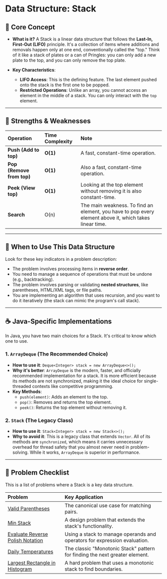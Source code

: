 # Data Structure: Stack

## 🎯 Core Concept

*   **What is it?** A Stack is a linear data structure that follows the **Last-In, First-Out (LIFO)** principle. It's a collection of items where additions and removals happen only at one end, conventionally called the "top." Think of it like a stack of plates or a can of Pringles: you can only add a new plate to the top, and you can only remove the top plate.

*   **Key Characteristics**:
    *   **LIFO Access**: This is the defining feature. The last element pushed onto the stack is the first one to be popped.
    *   **Restricted Operations**: Unlike an array, you cannot access an element in the middle of a stack. You can only interact with the `top` element.

---

## 💪 Strengths & Weaknesses

| Operation | Time Complexity | Note                                                                                             |
| :--- | :--- | :--------------------------------------------------------------------------------------------------------------- |
| **Push (Add to top)** | **O(1)** | A fast, constant-time operation.                                                                 |
| **Pop (Remove from top)** | **O(1)** | Also a fast, constant-time operation.                                                            |
| **Peek (View top)** | **O(1)** | Looking at the top element without removing it is also constant-time.                            |
| **Search** | O(n) | The main weakness. To find an element, you have to pop every element above it, which takes linear time. |

---

## 🤔 When to Use This Data Structure

Look for these key indicators in a problem description:

*   The problem involves processing items in **reverse order**.
*   You need to manage a sequence of operations that must be undone (e.g., backtracking).
*   The problem involves parsing or validating **nested structures**, like parentheses, HTML/XML tags, or file paths.
*   You are implementing an algorithm that uses recursion, and you want to do it iteratively (the stack can mimic the program's call stack).

---

## ☕ Java-Specific Implementations

In Java, you have two main choices for a Stack. It's critical to know which one to use.

### 1. `ArrayDeque` (The Recommended Choice)

*   **How to use it**: `Deque<Integer> stack = new ArrayDeque<>();`
*   **Why it's better**: `ArrayDeque` is the modern, faster, and officially recommended implementation for a stack. It is more efficient because its methods are not synchronized, making it the ideal choice for single-threaded contexts like competitive programming.
*   **Key Methods**:
    *   `push(element)`: Adds an element to the top.
    *   `pop()`: Removes and returns the top element.
    *   `peek()`: Returns the top element without removing it.

### 2. `Stack` (The Legacy Class)

*   **How to use it**: `Stack<Integer> stack = new Stack<>();`
*   **Why to avoid it**: This is a legacy class that extends `Vector`. All of its methods are `synchronized`, which means it carries unnecessary overhead for thread safety that you almost never need in problem-solving. While it works, `ArrayDeque` is superior in performance.

---

## 🔗 Problem Checklist

This is a list of problems where a Stack is a key data structure.

| Problem | Key Application |
| :--- | :--- |
| [Valid Parentheses](../../src/main/java/com/problems/stack/problems/ValidParentheses.java) | The canonical use case for matching pairs. |
| [Min Stack](../../src/main/java/com/problems/stack/problems/MinStackProblem.java) | A design problem that extends the stack's functionality. |
| [Evaluate Reverse Polish Notation](../../src/main/java/com/problems/stack/problems/EvaluateReversePolishNotation.java) | Using a stack to manage operands and operators for expression evaluation. |
| [Daily Temperatures](../../src/main/java/com/problems/stack/problems/DailyTemperatures.java) | The classic "Monotonic Stack" pattern for finding the next greater element. |
| [Largest Rectangle in Histogram](../../src/main/java/com/problems/stack/problems/LargestRectangleInHistogramProblem.java) | A hard problem that uses a monotonic stack to find boundaries. |
